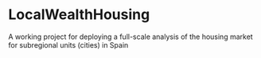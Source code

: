 # LocalWealthHousing
A working project for deploying a full-scale analysis of the housing market for subregional units (cities) in Spain

